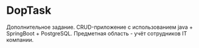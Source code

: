 # DopTask
Дополнительное задание. CRUD-приложение с использованием java + SpringBoot + PostgreSQL. Предметная область - учёт сотрудников IT компании.
